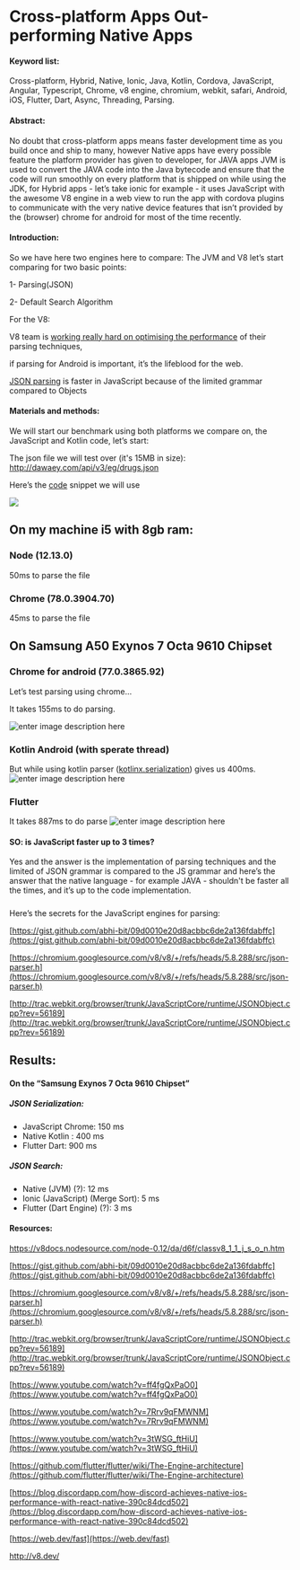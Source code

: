 # Cross-platform Apps Out-performing Native Apps

#### Keyword list:

Cross-platform, Hybrid, Native, Ionic, Java, Kotlin, Cordova, JavaScript, Angular, Typescript, Chrome, v8 engine, chromium, webkit, safari, Android, iOS, Flutter, Dart, Async, Threading, Parsing.

  

#### Abstract:

  
No doubt that cross-platform apps means faster development time as you build once and ship to many, however Native apps have every possible feature the platform provider has given to developer, for JAVA apps JVM is used to convert the JAVA code into the Java bytecode and ensure that the code will run smoothly on every platform that is shipped on while using the JDK, for Hybrid apps - let’s take ionic for example - it uses JavaScript with the awesome V8 engine in a web view to run the app with cordova plugins to communicate with the very native device features that isn’t provided by the (browser) chrome for android for most of the time recently.

  

#### Introduction:

So we have here two engines here to compare: The JVM and V8 let’s start comparing for two basic points:  

1- Parsing(JSON)

2- Default Search Algorithm

For the V8:

V8 team is [working really hard on optimising the performance](http://v8.dev/) of their parsing techniques, 

if parsing for Android is important, it’s the lifeblood for the web.  

[JSON parsing](https://v8docs.nodesource.com/node-0.12/da/d6f/classv8_1_1_j_s_o_n.html) is faster in JavaScript because of the limited grammar compared to Objects

  

#### Materials and methods:

We will start our benchmark using both platforms we compare on, the JavaScript and Kotlin code, let’s start:

The json file we will test over (it's 15MB in size):  
[http://dawaey.com/api/v3/eg/drugs.json  
](http://dawaey.com/api/v3/eg/drugs.json)

Here’s the [code](https://github.com/microsmsm/Benchmarks/blob/master/JSON-Parse-JS/app.js) snippet we will use

![](https://lh4.googleusercontent.com/wrut7ox77f4uT457Id9jLFs-FZrPsJX6e3Qd9SCZp04HKa_IhHoKrU9y664KEnNcHbE7GyScOVfwBY2HnEp9lTV71vEtzarYNxt5aoJN8hNSFYsw53FN41Ca7A4zGQ1r7yVl5zk2)

## On my machine i5 with 8gb ram:
###  Node (12.13.0)
50ms to parse the file
### Chrome (78.0.3904.70)
45ms to parse the file

## On Samsung A50 Exynos 7 Octa 9610 Chipset
### Chrome for android (77.0.3865.92)
Let’s test parsing using chrome…

It takes 155ms to do parsing.

![enter image description here](https://i.imgur.com/syW6ha5.png)


### Kotlin Android (with sperate thread)
But while using kotlin parser ([kotlinx.serialization](https://github.com/Kotlin/kotlinx.serialization)) 
gives us 
400ms.
![enter image description here](https://i.imgur.com/W3vUKKr.png)

### Flutter 
It takes 887ms to do parse
![enter image description here](https://i.imgur.com/asS50X5.png)

#### SO: is JavaScript faster up to 3 times? 
Yes and the answer is the implementation of parsing techniques and the limited of JSON grammar is compared to the JS grammar and here’s the answer that the native language - for example JAVA - shouldn't be faster all the times, and it’s up to the code implementation.

#####   
Here’s the secrets for the JavaScript engines for parsing:

[https://gist.github.com/abhi-bit/09d0010e20d8acbbc6de2a136fdabffc](https://gist.github.com/abhi-bit/09d0010e20d8acbbc6de2a136fdabffc)

[https://chromium.googlesource.com/v8/v8/+/refs/heads/5.8.288/src/json-parser.h](https://chromium.googlesource.com/v8/v8/+/refs/heads/5.8.288/src/json-parser.h)

[http://trac.webkit.org/browser/trunk/JavaScriptCore/runtime/JSONObject.cpp?rev=56189](http://trac.webkit.org/browser/trunk/JavaScriptCore/runtime/JSONObject.cpp?rev=56189)

  
  
  


##    Results:

#### On the “Samsung Exynos 7 Octa 9610 Chipset”

##### JSON Serialization:
  

 - JavaScript Chrome: 150 ms  
 - Native Kotlin : 400 ms  
 - Flutter Dart: 900 ms

 
  

  
##### JSON Search: 
 

 - Native (JVM) (?): 12 ms   
 - Ionic (JavaScript) (Merge Sort): 5 ms  
 - Flutter (Dart Engine) (?): 3 ms


####    Resources:
https://v8docs.nodesource.com/node-0.12/da/d6f/classv8_1_1_j_s_o_n.htm

[https://gist.github.com/abhi-bit/09d0010e20d8acbbc6de2a136fdabffc](https://gist.github.com/abhi-bit/09d0010e20d8acbbc6de2a136fdabffc)

[https://chromium.googlesource.com/v8/v8/+/refs/heads/5.8.288/src/json-parser.h](https://chromium.googlesource.com/v8/v8/+/refs/heads/5.8.288/src/json-parser.h)

[http://trac.webkit.org/browser/trunk/JavaScriptCore/runtime/JSONObject.cpp?rev=56189](http://trac.webkit.org/browser/trunk/JavaScriptCore/runtime/JSONObject.cpp?rev=56189)

[https://www.youtube.com/watch?v=ff4fgQxPaO0](https://www.youtube.com/watch?v=ff4fgQxPaO0)

[https://www.youtube.com/watch?v=7Rrv9qFMWNM](https://www.youtube.com/watch?v=7Rrv9qFMWNM)

[https://www.youtube.com/watch?v=3tWSG_ftHiU](https://www.youtube.com/watch?v=3tWSG_ftHiU)

[https://github.com/flutter/flutter/wiki/The-Engine-architecture](https://github.com/flutter/flutter/wiki/The-Engine-architecture)

[https://blog.discordapp.com/how-discord-achieves-native-ios-performance-with-react-native-390c84dcd502](https://blog.discordapp.com/how-discord-achieves-native-ios-performance-with-react-native-390c84dcd502)

[https://web.dev/fast](https://web.dev/fast)

http://v8.dev/

